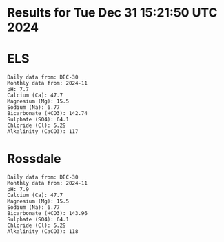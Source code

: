 # Results for Tue Dec 31 15:21:50 UTC 2024
# ELS
```
Daily data from: DEC-30
Monthly data from: 2024-11
pH: 7.7
Calcium (Ca): 47.7
Magnesium (Mg): 15.5
Sodium (Na): 6.77
Bicarbonate (HCO3): 142.74
Sulphate (SO4): 64.1
Chloride (Cl): 5.29
Alkalinity (CaCO3): 117
```
# Rossdale
```
Daily data from: DEC-30
Monthly data from: 2024-11
pH: 7.9
Calcium (Ca): 47.7
Magnesium (Mg): 15.5
Sodium (Na): 6.77
Bicarbonate (HCO3): 143.96
Sulphate (SO4): 64.1
Chloride (Cl): 5.29
Alkalinity (CaCO3): 118
```
